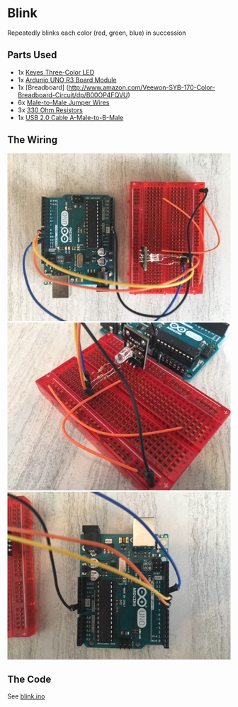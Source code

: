 # Blink
Repeatedly blinks each color (red, green, blue) in succession

## Parts Used
* 1x [Keyes Three-Color LED](http://www.amazon.com/Keyes-Three-color-full-color-LED-plug/dp/B013GBZRSY)
* 1x [Ardunio UNO R3 Board Module](http://www.amazon.com/Arduino-Board-Module-ATmega328P-Blue/dp/B01A0MONA0)
* 1x [Breadboard] (http://www.amazon.com/Veewon-SYB-170-Color-Breadboard-Circuit/dp/B00OP4FQVU)
* 6x [Male-to-Male Jumper Wires](http://www.amazon.com/Phantom-YoYo-Dupont-Cable-10cm/dp/B00KOL8O6C)
* 3x [330 Ohm Resistors](http://www.amazon.com/E-Projects-100EP514330R-330-Resistors-Pack/dp/B0185FGN98)
* 1x [USB 2.0 Cable A-Male-to-B-Male](http://www.amazon.com/AmazonBasics-USB-2-0-Cable--Male/dp/B00NH11KIK)

## The Wiring
![Wiring Example 1](wiring-01.JPG)
![Wiring Example 2](wiring-02.JPG)
![Wiring Example 3](wiring-03.JPG)

## The Code
See [blink.ino](blink.ino)
